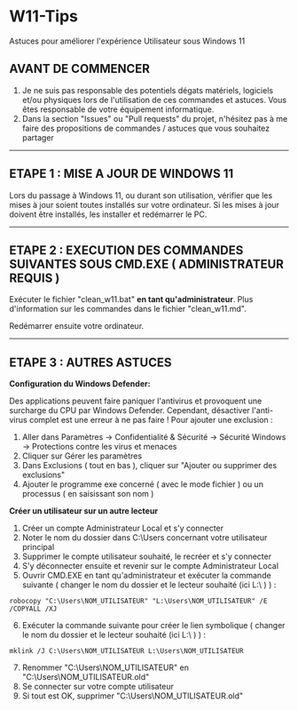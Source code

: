 # W11-Tips
Astuces pour améliorer l'expérience Utilisateur sous Windows 11

## AVANT DE COMMENCER

1. Je ne suis pas responsable des potentiels dégats matériels, logiciels et/ou physiques lors de l'utilisation de ces commandes et astuces. Vous êtes responsable de votre équipement informatique.
2. Dans la section "Issues" ou "Pull requests" du projet, n'hésitez pas à me faire des propositions de commandes / astuces que vous souhaitez partager 

-----------------

## ETAPE 1 : MISE A JOUR DE WINDOWS 11

Lors du passage à Windows 11, ou durant son utilisation, vérifier que les mises à jour soient toutes installés sur votre ordinateur. Si les mises à jour doivent être installés, les installer et redémarrer le PC.

-----------------

## ETAPE 2 : EXECUTION DES COMMANDES SUIVANTES SOUS CMD.EXE ( ADMINISTRATEUR REQUIS )

Exécuter le fichier "clean_w11.bat" __en tant qu'administrateur__. Plus d'information sur les commandes dans le fichier "clean_w11.md".

Redémarrer ensuite votre ordinateur.

-----------------

## ETAPE 3 : AUTRES ASTUCES

__Configuration du Windows Defender:__

Des applications peuvent faire paniquer l'antivirus et provoquent une surcharge du CPU par Windows Defender. Cependant, désactiver l'anti-virus complet est une erreur à ne pas faire ! Pour ajouter une exclusion :
1. Aller dans Paramètres -> Confidentialité  & Sécurité -> Sécurité Windows -> Protections contre les virus et menaces
2. Cliquer sur Gérer les paramètres
3. Dans Exclusions ( tout en bas ), cliquer sur "Ajouter ou supprimer des exclusions"
4. Ajouter le programme exe concerné ( avec le mode fichier ) ou un processus ( en saisissant son nom )

__Créer un utilisateur sur un autre lecteur__

1. Créer un compte Administrateur Local et s'y connecter
2. Noter le nom du dossier dans C:\Users concernant votre utilisateur principal
3. Supprimer le compte utilisateur souhaité, le recréer et s'y connecter
4. S'y déconnecter ensuite et revenir sur le compte Administrateur Local
5. Ouvrir CMD.EXE en tant qu'administrateur et exécuter la commande suivante ( changer le nom du dossier et le lecteur souhaité (ici L:\ ) ) :
```
robocopy "C:\Users\NOM_UTILISATEUR" "L:\Users\NOM_UTILISATEUR" /E /COPYALL /XJ
```
6. Exécuter la commande suivante pour créer le lien symbolique ( changer le nom du dossier et le lecteur souhaité (ici L:\ ) ) :
```
mklink /J C:\Users\NOM_UTILISATEUR L:\Users\NOM_UTILISATEUR
```
7. Renommer "C:\Users\NOM_UTILISATEUR" en "C:\Users\NOM_UTILISATEUR.old"
8. Se connecter sur votre compte utilisateur
9. Si tout est OK, supprimer "C:\Users\NOM_UTILISATEUR.old"
